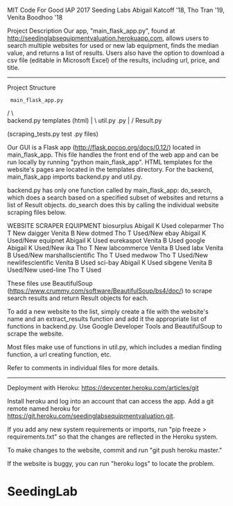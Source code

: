 MIT Code For Good IAP 2017
Seeding Labs
Abigail Katcoff '18, Tho Tran '19, Venita Boodhoo '18

Project Description
Our app, "main_flask_app.py", found at http://seedinglabsequipmentvaluation.herokuapp.com, allows users to search multiple websites for used or new lab equipment, finds the median value, and returns a list of results. Users also have the option to download a csv file (editable in Microsoft Excel) of the results, including url, price, and title.
_________________________________________________________________
Project Structure

     main_flask_app.py
   /               \            
backend.py         templates (html)
   |      \ 
util.py   <website>.py
   |       /
   Result.py

(scraping_tests.py test <website>.py files)

Our GUI is a Flask app (http://flask.pocoo.org/docs/0.12/) located in main_flask_app. This file handles the front end of the web app and can be run locally by running "python main_flask_app". HTML templates for the website's pages are located in the templates directory. For the backend, main_flask_app imports backend.py and util.py. 

backend.py has only one function called by main_flask_app: do_search, which does a search based on a specified subset of websites and returns a list of Result objects. do_search does this by calling the individual website scraping files below.


WEBSITE                      SCRAPER                   EQUIPMENT
biosurplus                   Abigail K                   Used
coleparmer                   Tho T                       New
daigger                      Venita B                    New
dotmed                       Tho T                     Used/New
ebay                         Abigail K                 Used/New
equipnet                     Abigail K                   Used
eurekaspot                   Venita B                    Used
google                       Abigail K                 Used/New
ika                          Tho T                       New
labcommerce                  Venita B                    Used
labx                         Venita B                  Used/New
marshallscientific           Tho T                       Used
medwow                       Tho T                     Used/New
newlifescientific            Venita B                    Used
sci-bay                      Abigail K                   Used
sibgene                      Venita B                  Used/New
used-line                    Tho T                       Used

These files use BeautifulSoup (https://www.crummy.com/software/BeautifulSoup/bs4/doc/) to scrape search results and return Result objects for each. 

To add a new website to the list, simply create a file with the website's name and an extract_results function and add it the appropriate list of functions in backend.py. Use Google Developer Tools and BeautifulSoup to scrape the website. 

Most files make use of functions in util.py, which includes a median finding function, a url creating function, etc.

Refer to comments in individual files for more details. 
_________________________________________________________________
Deployment with Heroku: https://devcenter.heroku.com/articles/git

Install heroku and log into an account that can access the app. Add a git remote named heroku for https://git.heroku.com/seedinglabsequipmentvaluation.git. 

If you add any new system requirements or imports, run "pip freeze > requirements.txt" so that the changes are reflected in the Heroku system.

To make changes to the website, commit and run "git push heroku master."

If the website is buggy, you can run "heroku logs" to locate the problem.
# SeedingLab

